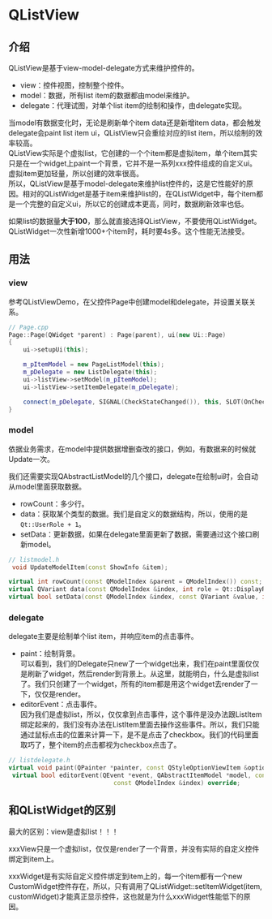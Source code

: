 # QListView

## 介绍
QListView是基于view-model-delegate方式来维护控件的。
* view：控件视图，控制整个控件。
* model：数据，所有list item的数据都由model来维护。
* delegate：代理试图，对单个list item的绘制和操作，由delegate实现。

当model有数据变化时，无论是刷新单个item data还是新增item data，都会触发delegate会paint list item ui，QListView只会重绘对应的list item，所以绘制的效率较高。  
QListView实际是个虚拟list，它创建的一个个item都是虚拟item，单个item其实只是在一个widget上paint一个背景，它并不是一系列xxx控件组成的自定义ui。虚拟item更加轻量，所以创建的效率很高。  
所以，QListView是基于model-delegate来维护list控件的，这是它性能好的原因。相对的QListWidget是基于item来维护list的，在QListWidget中，每个item都是一个完整的自定义ui，所以它的创建成本更高，同时，数据刷新效率也低。  

如果list的数据量**大于100**，那么就直接选择QListView，不要使用QListWidget。QListWidget一次性新增1000+个item时，耗时要4s多。这个性能无法接受。

## 用法
### view
参考QListViewDemo，在父控件Page中创建model和delegate，并设置关联关系。
```c++
// Page.cpp
Page::Page(QWidget *parent) : Page(parent), ui(new Ui::Page)
{
    ui->setupUi(this);

    m_pItemModel = new PageListModel(this);
    m_pDelegate = new ListDelegate(this);
    ui->listView->setModel(m_pItemModel);
    ui->listView->setItemDelegate(m_pDelegate);

    connect(m_pDelegate, SIGNAL(CheckStateChanged()), this, SLOT(OnCheckStateChanged()));
}
```
### model
依据业务需求，在model中提供数据增删查改的接口，例如，有数据来的时候就Update一次。  

我们还需要实现QAbstractListModel的几个接口，delegate在绘制ui时，会自动从model里面获取数据。  
* rowCount：多少行。
* data：获取某个类型的数据。我们是自定义的数据结构，所以，使用的是`Qt::UserRole + 1`。
* setData：更新数据，如果在delegate里面更新了数据，需要通过这个接口刷新model。
```c++
// listmodel.h
 void UpdateModelItem(const ShowInfo &item);

virtual int rowCount(const QModelIndex &parent = QModelIndex()) const;
virtual QVariant data(const QModelIndex &index, int role = Qt::DisplayRole) const;
virtual bool setData(const QModelIndex &index, const QVariant &value, int role = Qt::EditRole);
```
### delegate
delegate主要是绘制单个list item，并响应item的点击事件。
* paint：绘制背景。  
  可以看到，我们的Delegate只new了一个widget出来，我们在paint里面仅仅是刷新了widget，然后render到背景上。从这里，就能明白，什么是虚拟list了。我们只创建了一个widget，所有的item都是用这个widget去render了一下，仅仅是render。
* editorEvent：点击事件。  
  因为我们是虚拟list，所以，仅仅拿到点击事件，这个事件是没办法跟ListItem绑定起来的，我们没有办法在ListItem里面去操作这些事件。所以，我们只能通过鼠标点击的位置来计算一下，是不是点击了checkbox。我们的代码里面取巧了，整个item的点击都视为checkbox点击了。
```c++
// listdelegate.h
virtual void paint(QPainter *painter, const QStyleOptionViewItem &option, const QModelIndex &index) const override;
 virtual bool editorEvent(QEvent *event, QAbstractItemModel *model, const QStyleOptionViewItem &option,
                             const QModelIndex &index) override;
```

## 和QListWidget的区别
最大的区别：view是虚拟list！！！  

xxxView只是一个虚拟list，仅仅是render了一个背景，并没有实际的自定义控件绑定到item上。  

xxxWidget是有实际自定义控件绑定到item上的，每一个item都有一个new CustomWidget控件存在，所以，只有调用了QListWidget::setItemWidget(item, customWidget)才能真正显示控件，这也就是为什么xxxWidget性能低下的原因。

